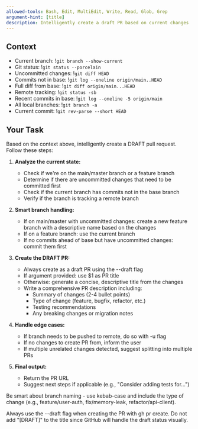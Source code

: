 ```yaml
---
allowed-tools: Bash, Edit, MultiEdit, Write, Read, Glob, Grep
argument-hint: [title]
description: Intelligently create a draft PR based on current changes
---
```


## Context

- Current branch: !`git branch --show-current`
- Git status: !`git status --porcelain`
- Uncommitted changes: !`git diff HEAD`
- Commits not in base: !`git log --oneline origin/main..HEAD`
- Full diff from base: !`git diff origin/main...HEAD`
- Remote tracking: !`git status -sb`
- Recent commits in base: !`git log --oneline -5 origin/main`
- All local branches: !`git branch -a`
- Current commit: !`git rev-parse --short HEAD`

## Your Task

Based on the context above, intelligently create a DRAFT pull request. Follow these steps:

1. **Analyze the current state:**
   - Check if we're on the main/master branch or a feature branch
   - Determine if there are uncommitted changes that need to be committed first
   - Check if the current branch has commits not in the base branch
   - Verify if the branch is tracking a remote branch

2. **Smart branch handling:**
   - If on main/master with uncommitted changes: create a new feature branch with a descriptive name based on the changes
   - If on a feature branch: use the current branch
   - If no commits ahead of base but have uncommitted changes: commit them first

3. **Create the DRAFT PR:**
   - Always create as a draft PR using the --draft flag
   - If argument provided: use $1 as PR title
   - Otherwise: generate a concise, descriptive title from the changes
   - Write a comprehensive PR description including:
     - Summary of changes (2-4 bullet points)
     - Type of change (feature, bugfix, refactor, etc.)
     - Testing recommendations
     - Any breaking changes or migration notes
   
4. **Handle edge cases:**
   - If branch needs to be pushed to remote, do so with -u flag
   - If no changes to create PR from, inform the user
   - If multiple unrelated changes detected, suggest splitting into multiple PRs

5. **Final output:**
   - Return the PR URL
   - Suggest next steps if applicable (e.g., "Consider adding tests for...")

Be smart about branch naming - use kebab-case and include the type of change (e.g., feature/user-auth, fix/memory-leak, refactor/api-client).

Always use the --draft flag when creating the PR with gh pr create.
Do not add "[DRAFT]" to the title since GitHub will handle the draft status visually.